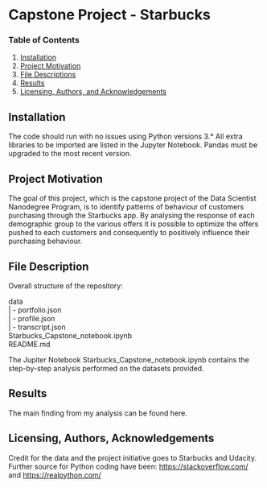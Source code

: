 # Capstone Project - Starbucks #

### Table of Contents

1. [Installation](#installation)
2. [Project Motivation](#motivation)
3. [File Descriptions](#files)
4. [Results](#results)
5. [Licensing, Authors, and Acknowledgements](#licensing)

## Installation <a name="installation"></a>

The code should run with no issues using Python versions 3.* All extra libraries to be imported are listed in the Jupyter Notebook. Pandas must be upgraded to the most recent version.

## Project Motivation<a name="motivation"></a>

The goal of this project, which is the capstone project of the Data Scientist Nanodegree Program, is to identify patterns of behaviour of customers purchasing through the Starbucks app. By analysing the response of each demographic group to the various offers it is possible to optimize the offers pushed to each customers and consequently to positively influence their purchasing behaviour.

## File Description<a name="files"></a>

Overall structure of the repository:

data<br>
| - portfolio.json<br>
| - profile.json<br>
| - transcript.json<br>
Starbucks_Capstone_notebook.ipynb<br>
README.md<br>

The Jupiter Notebook Starbucks_Capstone_notebook.ipynb contains the step-by-step analysis performed on the datasets provided.

## Results<a name="results"></a>

The main finding from my analysis can be found here.

## Licensing, Authors, Acknowledgements<a name="licensing"></a>

Credit for the data and the project initiative goes to Starbucks and Udacity.<br>
Further source for Python coding have been: https://stackoverflow.com/ and https://realpython.com/ 
